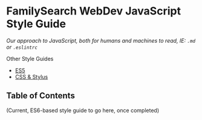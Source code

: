 # FamilySearch WebDev JavaScript Style Guide
*Our approach to JavaScript, both for humans and machines to read, IE: `.md` or `.eslintrc`*

Other Style Guides
- [ES5](./ES5/README.md)
- [CSS & Stylus](https://github.com/fs-webdev/reference/blob/master/doc/policy/css.md)

## Table of Contents
(Current, ES6-based style guide to go here, once completed)
